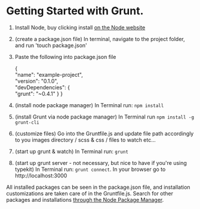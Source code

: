 Getting Started with Grunt. 
==========================

1. Install Node, buy clicking install [on the Node website](http://nodejs.org/ ) 
2. (create a package.json file) In terminal, navigate to the project folder, and run 'touch package.json'
3. Paste the following into package.json file  


    {  
        "name": "example-project",  
        "version": "0.1.0",  
        "devDependencies": {  
            "grunt": "~0.4.1"
        }
    }

    
4. (install node package manager) In Terminal run: `npm install`
5. (install Grunt via node package manager) In Terminal run `npm install -g grunt-cli`
6. (customize files) Go into the Gruntfile.js and update file path accordingly to you images directory / scss & css / files to watch etc...

7. (start up grunt & watch) In Terminal run: `grunt`
8. (start up grunt server - not necessary, but nice to have if you're using typekit) In Terminal run: `grunt connect`. In your browser go to http://localhost:3000

All installed packages can be seen in the package.json file, and installation customizations are taken care of in the Gruntfile.js. Search for other packages and installations
[through the Node Package Manager](https://npmjs.org/).  


